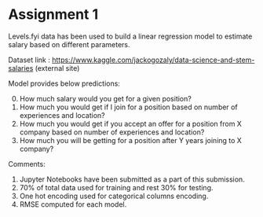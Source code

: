 # Assignment 1

Levels.fyi data has been used to build a linear regression model to estimate salary based on different parameters.

Dataset link : https://www.kaggle.com/jackogozaly/data-science-and-stem-salaries (external site)

Model provides below predictions:

0. How much salary would you get for a given position?
1. How much you would get if I join for a position based on number of experiences and location?
2. How much you would get if you accept an offer for a position from X company based on number of experiences and location?
3. How much you will be getting for a position after Y years joining to X company?


Comments:
1. Jupyter Notebooks have been submitted as a part of this submission.
2. 70% of total data used for training and rest 30% for testing.
3. One hot encoding used for categorical columns encoding.
4. RMSE computed for each model.
